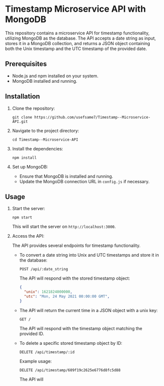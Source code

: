 # Timestamp Microservice API with MongoDB

This repository contains a microservice API for timestamp functionality, utilizing MongoDB as the database. The API accepts a date string as input, stores it in a MongoDB collection, and returns a JSON object containing both the Unix timestamp and the UTC timestamp of the provided date.

## Prerequisites

- Node.js and npm installed on your system.
- MongoDB installed and running.

## Installation

1. Clone the repository:

   ```shell
   git clone https://github.com/usefsame7/Timestamp--Microservice-API.git
   ```

2. Navigate to the project directory:

   ```shell
   cd Timestamp--Microservice-API
   ```

3. Install the dependencies:

   ```shell
   npm install
   ```

4. Set up MongoDB:

   - Ensure that MongoDB is installed and running.
   - Update the MongoDB connection URL in `config.js` if necessary.

## Usage

1. Start the server:

   ```shell
   npm start
   ```

   This will start the server on `http://localhost:3000`.

2. Access the API:

   The API provides several endpoints for timestamp functionality.

   - To convert a date string into Unix and UTC timestamps and store it in the database:

     ```
     POST /api/:date_string
     ```

     The API will respond with the stored timestamp object:

     ```json
     {
       "unix": 1621824000000,
       "utc": "Mon, 24 May 2021 00:00:00 GMT",
     }
     ```

   
   - The API will return the current time in a JSON object with a unix key:

     ```
     GET /
     ```

     The API will respond with the timestamp object matching the provided ID.

   - To delete a specific stored timestamp object by ID:

     ```
     DELETE /api/timestamp/:id
     ```

     Example usage:

     ```
     DELETE /api/timestamp/609f19c2625e6776d8fc5d88
     ```

     The API will
